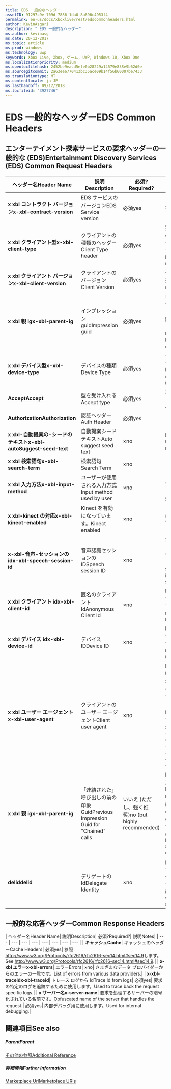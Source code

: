 ```yaml
---
title: EDS 一般的なヘッダー
assetID: 91297c9e-709d-7886-1da0-8a896c4953f4
permalink: en-us/docs/xboxlive/rest/edscommonheaders.html
author: KevinAsgari
description: " EDS 一般的なヘッダー"
ms.author: kevinasg
ms.date: 20-12-2017
ms.topic: article
ms.prod: windows
ms.technology: uwp
keywords: Xbox Live, Xbox, ゲーム, UWP, Windows 10, Xbox One
ms.localizationpriority: medium
ms.openlocfilehash: 2452be9eacd5efe0b28229a14579e838e9b62d0e
ms.sourcegitcommit: 2a63ee6770413bc35ace09b14f56b60007be7433
ms.translationtype: MT
ms.contentlocale: ja-JP
ms.lasthandoff: 09/12/2018
ms.locfileid: "3927746"
---
```

# <a name="eds-common-headers"></a><span data-ttu-id="fb9f6-104">EDS 一般的なヘッダー</span><span class="sxs-lookup"><span data-stu-id="fb9f6-104">EDS Common Headers</span></span>

<a id="ID4EO"></a>



## <a name="entertainment-discovery-services-eds-common-request-headers"></a><span data-ttu-id="fb9f6-105">エンターテイメント探索サービスの要求ヘッダーの一般的な (EDS)</span><span class="sxs-lookup"><span data-stu-id="fb9f6-105">Entertainment Discovery Services (EDS) Common Request Headers</span></span>

| <span data-ttu-id="fb9f6-106">ヘッダー名</span><span class="sxs-lookup"><span data-stu-id="fb9f6-106">Header Name</span></span>| <span data-ttu-id="fb9f6-107">説明</span><span class="sxs-lookup"><span data-stu-id="fb9f6-107">Description</span></span>| <span data-ttu-id="fb9f6-108">必須?</span><span class="sxs-lookup"><span data-stu-id="fb9f6-108">Required?</span></span>| <span data-ttu-id="fb9f6-109">説明</span><span class="sxs-lookup"><span data-stu-id="fb9f6-109">Notes</span></span>|
| --- | --- | --- | --- |
| <b><span data-ttu-id="fb9f6-110">x xbl コントラクト バージョン</span><span class="sxs-lookup"><span data-stu-id="fb9f6-110">x-xbl-contract-version</span></span></b>| <span data-ttu-id="fb9f6-111">EDS サービスのバージョン</span><span class="sxs-lookup"><span data-stu-id="fb9f6-111">EDS Service version</span></span>| <span data-ttu-id="fb9f6-112">必須</span><span class="sxs-lookup"><span data-stu-id="fb9f6-112">yes</span></span>| <span data-ttu-id="fb9f6-113">3.2</span><span class="sxs-lookup"><span data-stu-id="fb9f6-113">3.2</span></span>|
| <b><span data-ttu-id="fb9f6-114">x xbl クライアント型</span><span class="sxs-lookup"><span data-stu-id="fb9f6-114">x-xbl-client-type</span></span></b>| <span data-ttu-id="fb9f6-115">クライアントの種類のヘッダー</span><span class="sxs-lookup"><span data-stu-id="fb9f6-115">Client Type header</span></span>| <span data-ttu-id="fb9f6-116">必須</span><span class="sxs-lookup"><span data-stu-id="fb9f6-116">yes</span></span>| <span data-ttu-id="fb9f6-117">独自のクライアントの種類を取得するチームに問い合わせます。</span><span class="sxs-lookup"><span data-stu-id="fb9f6-117">Speak to team to get your own Client Type .</span></span>|
| <b><span data-ttu-id="fb9f6-118">x xbl クライアント バージョン</span><span class="sxs-lookup"><span data-stu-id="fb9f6-118">x-xbl-client-version</span></span></b>| <span data-ttu-id="fb9f6-119">クライアントのバージョン</span><span class="sxs-lookup"><span data-stu-id="fb9f6-119">Client Version</span></span>| <span data-ttu-id="fb9f6-120">必須</span><span class="sxs-lookup"><span data-stu-id="fb9f6-120">yes</span></span>| <span data-ttu-id="fb9f6-121">任意の空でない文字列。</span><span class="sxs-lookup"><span data-stu-id="fb9f6-121">Any non-empty string.</span></span>|
| <b><span data-ttu-id="fb9f6-122">x xbl 親 ig</span><span class="sxs-lookup"><span data-stu-id="fb9f6-122">x-xbl-parent-ig</span></span></b>| <span data-ttu-id="fb9f6-123">インプレッション guid</span><span class="sxs-lookup"><span data-stu-id="fb9f6-123">Impression guid</span></span>| <span data-ttu-id="fb9f6-124">必須</span><span class="sxs-lookup"><span data-stu-id="fb9f6-124">yes</span></span>| <span data-ttu-id="fb9f6-125">ログに記録し、その他のサービス呼び出しの間での要求を追跡するために使用します。</span><span class="sxs-lookup"><span data-stu-id="fb9f6-125">Used to track request in logs and across other service calls.</span></span>|
| <b><span data-ttu-id="fb9f6-126">x xbl デバイス型</span><span class="sxs-lookup"><span data-stu-id="fb9f6-126">x-xbl-device-type</span></span></b>| <span data-ttu-id="fb9f6-127">デバイスの種類</span><span class="sxs-lookup"><span data-stu-id="fb9f6-127">Device Type</span></span>| <span data-ttu-id="fb9f6-128">必須</span><span class="sxs-lookup"><span data-stu-id="fb9f6-128">yes</span></span>| <span data-ttu-id="fb9f6-129">クライアントを表すデバイスです。</span><span class="sxs-lookup"><span data-stu-id="fb9f6-129">Device that the client is representing .</span></span>|
| <b><span data-ttu-id="fb9f6-130">Accept</span><span class="sxs-lookup"><span data-stu-id="fb9f6-130">Accept</span></span></b>| <span data-ttu-id="fb9f6-131">型を受け入れる</span><span class="sxs-lookup"><span data-stu-id="fb9f6-131">Accept type</span></span>| <span data-ttu-id="fb9f6-132">必須</span><span class="sxs-lookup"><span data-stu-id="fb9f6-132">yes</span></span>| <span data-ttu-id="fb9f6-133">XML または JSON します。</span><span class="sxs-lookup"><span data-stu-id="fb9f6-133">XML or JSON.</span></span>|
| <b><span data-ttu-id="fb9f6-134">Authorization</span><span class="sxs-lookup"><span data-stu-id="fb9f6-134">Authorization</span></span></b>| <span data-ttu-id="fb9f6-135">認証ヘッダー</span><span class="sxs-lookup"><span data-stu-id="fb9f6-135">Auth Header</span></span>| <span data-ttu-id="fb9f6-136">必須</span><span class="sxs-lookup"><span data-stu-id="fb9f6-136">yes</span></span>|  |
| <b><span data-ttu-id="fb9f6-137">x xbl-自動提案の-シードのテキスト</span><span class="sxs-lookup"><span data-stu-id="fb9f6-137">x-xbl-autoSuggest-seed-text</span></span></b>| <span data-ttu-id="fb9f6-138">自動提案シード テキスト</span><span class="sxs-lookup"><span data-stu-id="fb9f6-138">Auto suggest seed text</span></span>| <span data-ttu-id="fb9f6-139">×</span><span class="sxs-lookup"><span data-stu-id="fb9f6-139">no</span></span>| <span data-ttu-id="fb9f6-140">BI の使用と関連性</span><span class="sxs-lookup"><span data-stu-id="fb9f6-140">Used For BI and relevance</span></span>|
| <b><span data-ttu-id="fb9f6-141">x xbl 検索語句</span><span class="sxs-lookup"><span data-stu-id="fb9f6-141">x-xbl-search-term</span></span></b>| <span data-ttu-id="fb9f6-142">検索語句</span><span class="sxs-lookup"><span data-stu-id="fb9f6-142">Search Term</span></span>| <span data-ttu-id="fb9f6-143">×</span><span class="sxs-lookup"><span data-stu-id="fb9f6-143">no</span></span>|  |
| <b><span data-ttu-id="fb9f6-144">x xbl 入力方法</span><span class="sxs-lookup"><span data-stu-id="fb9f6-144">x-xbl-input-method</span></span></b>| <span data-ttu-id="fb9f6-145">ユーザーが使用される入力方式</span><span class="sxs-lookup"><span data-stu-id="fb9f6-145">Input method used by user</span></span>| <span data-ttu-id="fb9f6-146">×</span><span class="sxs-lookup"><span data-stu-id="fb9f6-146">no</span></span>| <span data-ttu-id="fb9f6-147">コント ローラー、音声認識、Kinect します。</span><span class="sxs-lookup"><span data-stu-id="fb9f6-147">Controller, Speech, Kinect .</span></span>|
| <b><span data-ttu-id="fb9f6-148">x xbl-kinect の対応</span><span class="sxs-lookup"><span data-stu-id="fb9f6-148">x-xbl-kinect-enabled</span></span></b>| <span data-ttu-id="fb9f6-149">Kinect を有効になっています。</span><span class="sxs-lookup"><span data-stu-id="fb9f6-149">Kinect enabled</span></span>| <span data-ttu-id="fb9f6-150">×</span><span class="sxs-lookup"><span data-stu-id="fb9f6-150">no</span></span>| <span data-ttu-id="fb9f6-151">はい/いいえ。</span><span class="sxs-lookup"><span data-stu-id="fb9f6-151">Yes/no.</span></span>|
| <b><span data-ttu-id="fb9f6-152">x-xbl-音声-セッションの id</span><span class="sxs-lookup"><span data-stu-id="fb9f6-152">x-xbl-speech-session-id</span></span></b>| <span data-ttu-id="fb9f6-153">音声認識セッションの ID</span><span class="sxs-lookup"><span data-stu-id="fb9f6-153">Speech session ID</span></span>| <span data-ttu-id="fb9f6-154">×</span><span class="sxs-lookup"><span data-stu-id="fb9f6-154">no</span></span>| <span data-ttu-id="fb9f6-155">かどうかのセッションでは、音声認識を使用して開始されました。</span><span class="sxs-lookup"><span data-stu-id="fb9f6-155">Whether session was initiated using speech.</span></span>|
| <b><span data-ttu-id="fb9f6-156">x xbl クライアント id</span><span class="sxs-lookup"><span data-stu-id="fb9f6-156">x-xbl-client-id</span></span></b>| <span data-ttu-id="fb9f6-157">匿名のクライアント Id</span><span class="sxs-lookup"><span data-stu-id="fb9f6-157">Anonymous Client Id</span></span>| <span data-ttu-id="fb9f6-158">×</span><span class="sxs-lookup"><span data-stu-id="fb9f6-158">no</span></span>| <span data-ttu-id="fb9f6-159">BI レポートと関連性のために使用します。</span><span class="sxs-lookup"><span data-stu-id="fb9f6-159">Used for BI reporting and relevance.</span></span>|
| <b><span data-ttu-id="fb9f6-160">x xbl デバイス id</span><span class="sxs-lookup"><span data-stu-id="fb9f6-160">x-xbl-device-id</span></span></b>| <span data-ttu-id="fb9f6-161">デバイス ID</span><span class="sxs-lookup"><span data-stu-id="fb9f6-161">Device ID</span></span>| <span data-ttu-id="fb9f6-162">×</span><span class="sxs-lookup"><span data-stu-id="fb9f6-162">no</span></span>| <span data-ttu-id="fb9f6-163">BI レポートと関連性のために使用します。</span><span class="sxs-lookup"><span data-stu-id="fb9f6-163">Used for BI reporting and relevance.</span></span>|
| <b><span data-ttu-id="fb9f6-164">x xbl ユーザー エージェント</span><span class="sxs-lookup"><span data-stu-id="fb9f6-164">x-xbl-user-agent</span></span></b>| <span data-ttu-id="fb9f6-165">クライアントのユーザー エージェント</span><span class="sxs-lookup"><span data-stu-id="fb9f6-165">Client user agent</span></span>| <span data-ttu-id="fb9f6-166">×</span><span class="sxs-lookup"><span data-stu-id="fb9f6-166">no</span></span>| <span data-ttu-id="fb9f6-167">BI に使われます。</span><span class="sxs-lookup"><span data-stu-id="fb9f6-167">Used for BI.</span></span> <span data-ttu-id="fb9f6-168">"&lt;名 >/&lt;バージョン > (&lt;OS バージョン > です。&lt;プラットフォーム > です。&lt;機能 > です。&lt;製造 > です。&lt;モデル >)"。</span><span class="sxs-lookup"><span data-stu-id="fb9f6-168">"&lt;name>/&lt;version> (&lt;OS version>; &lt;platform>; &lt;capability>; &lt;manufacture>; &lt;model>)".</span></span>|
| <b><span data-ttu-id="fb9f6-169">x xbl 親 ig</span><span class="sxs-lookup"><span data-stu-id="fb9f6-169">x-xbl-parent-ig</span></span></b>| <span data-ttu-id="fb9f6-170">「連結された」呼び出しの前の印象 Guid</span><span class="sxs-lookup"><span data-stu-id="fb9f6-170">Previous Impression Guid for "Chained" calls</span></span>| <span data-ttu-id="fb9f6-171">いいえ (ただし、強く推奨)</span><span class="sxs-lookup"><span data-stu-id="fb9f6-171">no (but highly recommended)</span></span>| <span data-ttu-id="fb9f6-172">BI 関連性のために重要です。</span><span class="sxs-lookup"><span data-stu-id="fb9f6-172">Important for BI relevance.</span></span> <span data-ttu-id="fb9f6-173">たとえば、参照の呼び出しの IG は、呼び出しの詳細は次の親 IG です。</span><span class="sxs-lookup"><span data-stu-id="fb9f6-173">For example, a Browse call's IG is the parent IG for a following up detail call.</span></span>|
| <b><span data-ttu-id="fb9f6-174">delid</span><span class="sxs-lookup"><span data-stu-id="fb9f6-174">delid</span></span></b>| <span data-ttu-id="fb9f6-175">デリゲートの Id</span><span class="sxs-lookup"><span data-stu-id="fb9f6-175">Delegate Identity</span></span>| <span data-ttu-id="fb9f6-176">×</span><span class="sxs-lookup"><span data-stu-id="fb9f6-176">no</span></span>| <span data-ttu-id="fb9f6-177">内部サービスで使用すると、ユーザーの代わりに動作します。</span><span class="sxs-lookup"><span data-stu-id="fb9f6-177">Used by internal services to work on behalf of a user.</span></span>|

## <a name="common-response-headers"></a><span data-ttu-id="fb9f6-178">一般的な応答ヘッダー</span><span class="sxs-lookup"><span data-stu-id="fb9f6-178">Common Response Headers</span></span>

| <span data-ttu-id="fb9f6-179">ヘッダー名</span><span class="sxs-lookup"><span data-stu-id="fb9f6-179">Header Name</span></span>| <span data-ttu-id="fb9f6-180">説明</span><span class="sxs-lookup"><span data-stu-id="fb9f6-180">Description</span></span>| <span data-ttu-id="fb9f6-181">必須?</span><span class="sxs-lookup"><span data-stu-id="fb9f6-181">Required?</span></span>| <span data-ttu-id="fb9f6-182">説明</span><span class="sxs-lookup"><span data-stu-id="fb9f6-182">Notes</span></span>|
| --- | --- | --- | --- | --- | --- | --- | --- |
| <b><span data-ttu-id="fb9f6-183">キャッシュ</span><span class="sxs-lookup"><span data-stu-id="fb9f6-183">Cache</span></span></b>| <span data-ttu-id="fb9f6-184">キャッシュのヘッダー</span><span class="sxs-lookup"><span data-stu-id="fb9f6-184">Cache Headers</span></span>| <span data-ttu-id="fb9f6-185">必須</span><span class="sxs-lookup"><span data-stu-id="fb9f6-185">yes</span></span>| <span data-ttu-id="fb9f6-186">参照<a href="http://www.w3.org/Protocols/rfc2616/rfc2616-sec14.html#sec14.9">http://www.w3.org/Protocols/rfc2616/rfc2616-sec14.html#sec14.9</a>します。</span><span class="sxs-lookup"><span data-stu-id="fb9f6-186">See <a href="http://www.w3.org/Protocols/rfc2616/rfc2616-sec14.html#sec14.9">http://www.w3.org/Protocols/rfc2616/rfc2616-sec14.html#sec14.9</a>.</span></span>|
| <b><span data-ttu-id="fb9f6-187">x-xbl エラー</span><span class="sxs-lookup"><span data-stu-id="fb9f6-187">x-xbl-errors</span></span></b>| <span data-ttu-id="fb9f6-188">エラー</span><span class="sxs-lookup"><span data-stu-id="fb9f6-188">Errors</span></span>| <span data-ttu-id="fb9f6-189">×</span><span class="sxs-lookup"><span data-stu-id="fb9f6-189">no</span></span>| <span data-ttu-id="fb9f6-190">さまざまなデータ プロバイダーからのエラーの一覧です。</span><span class="sxs-lookup"><span data-stu-id="fb9f6-190">List of errors from various data providers.</span></span>|
| <b><span data-ttu-id="fb9f6-191">x-xbl-traceid</span><span class="sxs-lookup"><span data-stu-id="fb9f6-191">x-xbl-traceid</span></span></b>| <span data-ttu-id="fb9f6-192">トレース ログから Id</span><span class="sxs-lookup"><span data-stu-id="fb9f6-192">Trace Id from logs</span></span>| <span data-ttu-id="fb9f6-193">必須</span><span class="sxs-lookup"><span data-stu-id="fb9f6-193">yes</span></span>| <span data-ttu-id="fb9f6-194">要求の特定のログを追跡するために使用します。</span><span class="sxs-lookup"><span data-stu-id="fb9f6-194">Used to trace back the request specific logs.</span></span>|
| <b><span data-ttu-id="fb9f6-195">x サーバー名</span><span class="sxs-lookup"><span data-stu-id="fb9f6-195">x-server-name</span></span></b>| <span data-ttu-id="fb9f6-196">要求を処理するサーバーの暗号化されている名前です。</span><span class="sxs-lookup"><span data-stu-id="fb9f6-196">Obfuscated name of the server that handles the request.</span></span>| <span data-ttu-id="fb9f6-197">必須</span><span class="sxs-lookup"><span data-stu-id="fb9f6-197">yes</span></span>| <span data-ttu-id="fb9f6-198">内部デバッグ用に使用します。</span><span class="sxs-lookup"><span data-stu-id="fb9f6-198">Used for internal debugging.</span></span>|

<a id="ID4EECAC"></a>


## <a name="see-also"></a><span data-ttu-id="fb9f6-199">関連項目</span><span class="sxs-lookup"><span data-stu-id="fb9f6-199">See also</span></span>

<a id="ID4EGCAC"></a>


##### <a name="parent"></a><span data-ttu-id="fb9f6-200">Parent</span><span class="sxs-lookup"><span data-stu-id="fb9f6-200">Parent</span></span>  

[<span data-ttu-id="fb9f6-201">その他の参照</span><span class="sxs-lookup"><span data-stu-id="fb9f6-201">Additional Reference</span></span>](atoc-xboxlivews-reference-additional.md)


<a id="ID4ESCAC"></a>


##### <a name="further-information"></a><span data-ttu-id="fb9f6-202">詳細情報</span><span class="sxs-lookup"><span data-stu-id="fb9f6-202">Further Information</span></span>

[<span data-ttu-id="fb9f6-203">Marketplace Uri</span><span class="sxs-lookup"><span data-stu-id="fb9f6-203">Marketplace URIs</span></span>](../uri/marketplace/atoc-reference-marketplace.md)
